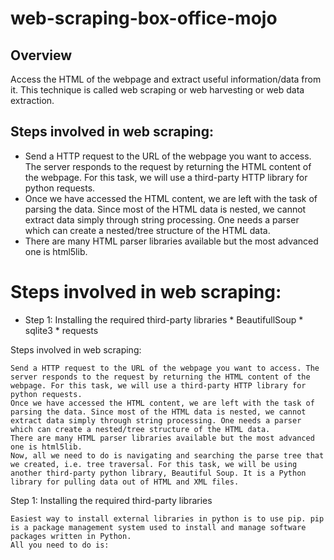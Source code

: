 # web-scraping-box-office-mojo

## Overview
Access the HTML of the webpage and extract useful information/data from it. This technique is called web scraping or web harvesting or web data extraction.


## Steps involved in web scraping:

* Send a HTTP request to the URL of the webpage you want to access. The server responds to the request by returning the HTML                content of the webpage. For this task, we will use a third-party HTTP library for python requests.
* Once we have accessed the HTML content, we are left with the task of parsing the data. Since most of the HTML data is nested,  we cannot extract data simply through string processing. One needs a parser which can create a nested/tree structure of the HTML data.
* There are many HTML parser libraries available but the most advanced one is html5lib.
 # Steps involved in web scraping:
* Step 1: Installing the required third-party libraries
          * BeautifullSoup
          * sqlite3
          * requests


Steps involved in web scraping:

    Send a HTTP request to the URL of the webpage you want to access. The server responds to the request by returning the HTML content of the webpage. For this task, we will use a third-party HTTP library for python requests.
    Once we have accessed the HTML content, we are left with the task of parsing the data. Since most of the HTML data is nested, we cannot extract data simply through string processing. One needs a parser which can create a nested/tree structure of the HTML data.
    There are many HTML parser libraries available but the most advanced one is html5lib.
    Now, all we need to do is navigating and searching the parse tree that we created, i.e. tree traversal. For this task, we will be using another third-party python library, Beautiful Soup. It is a Python library for pulling data out of HTML and XML files.

Step 1: Installing the required third-party libraries

    Easiest way to install external libraries in python is to use pip. pip is a package management system used to install and manage software packages written in Python.
    All you need to do is:


